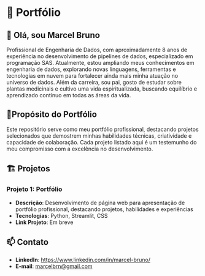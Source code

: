 # 📑 Portfólio

## 👋 Olá, sou Marcel Bruno
Profissional de Engenharia de Dados, com aproximadamente 8 anos de experiência no desenvolvimento de pipelines de dados, especializado em programação SAS. Atualmente, estou ampliando meus conhecimentos em engenharia de dados, explorando novas linguagens, ferramentas e tecnologias em nuvem para fortalecer ainda mais minha atuação no universo de dados. Além da carreira, sou pai, gosto de estudar sobre plantas medicinais e cultivo uma vida espiritualizada, buscando equilíbrio e aprendizado contínuo em todas as áreas da vida.

## 🎯Propósito do Portfólio
Este repositório serve como meu portfólio profissional, destacando projetos selecionados que demostrem minhas habilidades técnicas, criatividade e capacidade de colaboração. Cada projeto listado aqui é um testemunho do meu compromisso com a excelência no desenvolvimento.

## 🏗️ Projetos

### Projeto 1: Portfólio
- **Descrição**: Desenvolvimento de página web para apresentação de portfólio profissional, destacando projetos, habilidades e experiências
- **Tecnologias**: Python, Streamlit, CSS
- **Link Projeto**: Em breve

## 📫 Contato
- **LinkedIn**: https://www.linkedin.com/in/marcel-bruno/
- **E-mail**: marcelbrn@gmail.com
